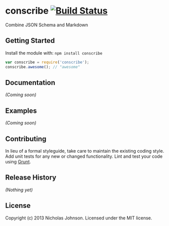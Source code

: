 # conscribe [![Build Status](https://secure.travis-ci.org/johnsonnc/conscribe.png?branch=master)](http://travis-ci.org/johnsonnc/conscribe)

Combine JSON Schema and Markdown

## Getting Started
Install the module with: `npm install conscribe`

```javascript
var conscribe = require('conscribe');
conscribe.awesome(); // "awesome"
```

## Documentation
_(Coming soon)_

## Examples
_(Coming soon)_

## Contributing
In lieu of a formal styleguide, take care to maintain the existing coding style. Add unit tests for any new or changed functionality. Lint and test your code using [Grunt](http://gruntjs.com/).

## Release History
_(Nothing yet)_

## License
Copyright (c) 2013 Nicholas Johnson. Licensed under the MIT license.
